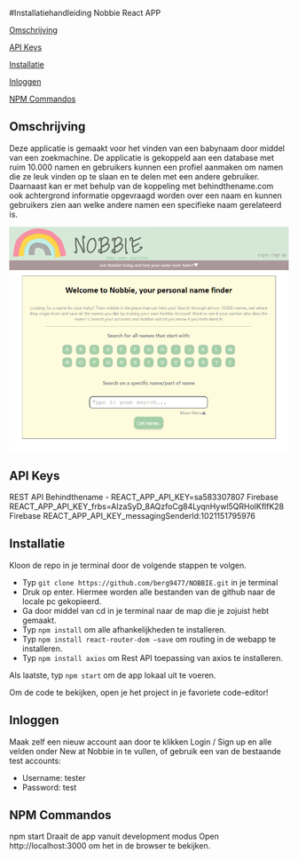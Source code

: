 #Installatiehandleiding Nobbie React APP

[Omschrijving](#omschrijving)

[API Keys](#api-keys)

[Installatie](#installatie)

[Inloggen](#inloggen)

[NPM Commandos](#npm-commandos)

## Omschrijving

Deze applicatie is gemaakt voor het vinden van een babynaam door middel van een zoekmachine. De applicatie is gekoppeld aan een database met ruim 10.000 namen en gebruikers kunnen een profiel aanmaken om namen die ze leuk vinden op te slaan en te delen met een andere gebruiker. Daarnaast kan er met behulp van de koppeling met behindthename.com ook achtergrond informatie opgevraagd worden over een naam en kunnen gebruikers zien aan welke andere namen een specifieke naam gerelateerd is.

![page](NobbiePage.PNG)

## API Keys

REST API Behindthename - REACT_APP_API_KEY=sa583307807
Firebase REACT_APP_API_KEY_frbs=AIzaSyD_8AQzfoCg84LyqnHywl5QRHolKflfK28
Firebase REACT_APP_API_KEY_messagingSenderId:1021151795976

## Installatie

Kloon de repo in je terminal door de volgende stappen te volgen.

- Typ `git clone https://github.com/berg9477/NOBBIE.git` in je terminal
- Druk op enter.
Hiermee worden alle bestanden van de github naar de locale pc gekopieerd.
- Ga door middel van cd in je terminal naar de map die je zojuist hebt gemaakt.
- Typ `npm install` om alle afhankelijkheden te installeren.
- Typ `npm install react-router-dom –save` om routing in de webapp te installeren.
- Typ `npm install axios` om Rest API toepassing van axios te installeren.

Als laatste, typ `npm start` om de app lokaal uit te voeren.

Om de code te bekijken, open je het project in je favoriete code-editor!

## Inloggen

Maak zelf een nieuw account aan door te klikken Login / Sign up en alle velden onder New at Nobbie in te vullen, of gebruik een van de bestaande test accounts:
- Username: tester
- Password: test

## NPM Commandos

npm start
Draait de app vanuit development modus
Open http://localhost:3000 om het in de browser te bekijken.
